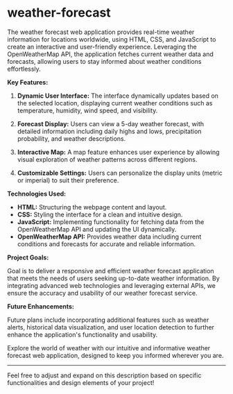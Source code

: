 # weather-forecast
The weather forecast web application provides real-time weather information for locations worldwide, using HTML, CSS, and JavaScript to create an interactive and user-friendly experience. Leveraging the OpenWeatherMap API, the application fetches current weather data and forecasts, allowing users to stay informed about weather conditions effortlessly.

**Key Features:**

1. **Dynamic User Interface:** The interface dynamically updates based on the selected location, displaying current weather conditions such as temperature, humidity, wind speed, and visibility.

2. **Forecast Display:** Users can view a 5-day weather forecast, with detailed information including daily highs and lows, precipitation probability, and weather descriptions.

3. **Interactive Map:** A map feature enhances user experience by allowing visual exploration of weather patterns across different regions.

4. **Customizable Settings:** Users can personalize the display units (metric or imperial) to suit their preference.

**Technologies Used:**

- **HTML:** Structuring the webpage content and layout.
- **CSS:** Styling the interface for a clean and intuitive design.
- **JavaScript:** Implementing functionality for fetching data from the OpenWeatherMap API and updating the UI dynamically.
- **OpenWeatherMap API:** Provides weather data including current conditions and forecasts for accurate and reliable information.

**Project Goals:**

Goal is to deliver a responsive and efficient weather forecast application that meets the needs of users seeking up-to-date weather information. By integrating advanced web technologies and leveraging external APIs, we ensure the accuracy and usability of our weather forecast service.

**Future Enhancements:**

Future plans include incorporating additional features such as weather alerts, historical data visualization, and user location detection to further enhance the application's functionality and usability.

Explore the world of weather with our intuitive and informative weather forecast web application, designed to keep you informed wherever you are.

---

Feel free to adjust and expand on this description based on specific functionalities and design elements of your project!
